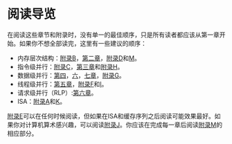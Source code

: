 # 阅读导览

在阅读这些章节和附录时，没有单一的最佳顺序，只是所有读者都应该从第一章开始。如果你不想全部读完，这里有一些建议的顺序：

* 内存层次结构：[附录B](../fu-lubnei-cun-ceng-ci-jie-gou-de-hui-gu.md)，[第二章](../di-er-zhang-nei-cun-ceng-ci-jie-gou-she-ji.md)，[附录D](../fu-ludcun-chu-xi-tong.md)和[M](../fu-lumli-shi-guan-dian-he-can-kao-wen-xian.md)。
* 指令级并行：[附录C](../fu-lucliu-shui-xian-chu-ji-he-zhong-ji-gai-nian.md)，[第三章](../di-san-zhang-zhi-ling-ji-bing-hang-ji-qi-ying-yong.md)和[附录H](../fu-lu-hvliw-he-epic-de-ying-jian-he-ruan-jian.md)。
* 数据级并行：[第四](../di-si-zhang-shi-liang-simd-he-gpu-jia-gou-zhong-de-shu-ju-ji-bing-hang-xing.md)，[六](../di-liu-zhang-da-gui-mo-shu-ju-zhong-xin-ji-ji-suan-ji-de-bing-hang-xing-qing-qiu-ji-bing-hang-rlp-he.md)，[七章](../di-qi-zhang-ling-yu-te-ding-jia-gou-dsa.md)，[附录G](../fu-lugshen-ru-xiang-liang-chu-li-qi.md)。
* 线程级并行：[第五章](../di-wu-zhang-xian-cheng-ji-bing-hang.md)，[附录F](../fu-lufduo-ji-hu-lian.md)和[I](../fu-luida-gui-mo-duo-chu-li-qi-he-ke-xue-ji-suan-de-ying-yong.md)。
* 请求级并行（RLP）:[第六章](../di-liu-zhang-da-gui-mo-shu-ju-zhong-xin-ji-ji-suan-ji-de-bing-hang-xing-qing-qiu-ji-bing-hang-rlp-he.md)。
* ISA：[附录A](../fu-luazhi-ling-ji-she-ji-yuan-ze.md)和[K](../fu-lukzhi-ling-ji-jia-gou-de-hui-gu.md)。

[附录E](../fu-lueqian-ru-shi-xi-tong.md)可以在任何时候阅读，但如果在ISA和缓存序列之后阅读可能效果最好。如果你对计算机算术感兴趣，可以阅读[附录J](../fu-lujji-suan-ji-suan-shu-arithmetic-xiang-guan.md)。你应该在完成每一章后阅读[附录M](../fu-lumli-shi-guan-dian-he-can-kao-wen-xian.md)的相应部分。
